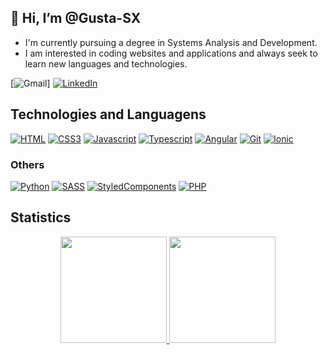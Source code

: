 ## 👋 Hi, I’m @Gusta-SX

- I'm currently pursuing a degree in Systems Analysis and Development.
- I am interested in coding websites and applications and always seek to learn new languages and technologies.

[![Gmail](https://img.shields.io/badge/gusta.dsx@gmail.com-D14836?style=for-the-badge&logo=gmail&logoColor=white)]
[![LinkedIn](https://img.shields.io/badge/linkedin-%230077B5.svg?style=for-the-badge&logo=linkedin&logoColor=white)](https://www.linkedin.com/in/gustavo-xavier-04a2b8218/)

## Technologies and Languagens
  
[![HTML](https://img.shields.io/badge/HTML5-E34F26?style=for-the-badge&logo=html5&logoColor=white)](#)
[![CSS3](https://img.shields.io/badge/CSS3-1572B6?style=for-the-badge&logo=css3&logoColor=white)](#)
[![Javascript](https://img.shields.io/badge/JavaScript-F7DF1E?style=for-the-badge&logo=javascript&logoColor=black)](#)
[![Typescript](https://img.shields.io/badge/TypeScript-007ACC?style=for-the-badge&logo=typescript&logoColor=white)](#)
[![Angular](https://img.shields.io/badge/Angular-DD0031?style=for-the-badge&logo=angular&logoColor=black)](#)
[![Git](https://img.shields.io/badge/Git-F05032?style=for-the-badge&logo=git&logoColor=white)](#)
[![Ionic](https://img.shields.io/badge/Ionic-4A8BFC?style=for-the-badge&logo=ionic&logoColor=white)](#)
  
### Others

[![Python](https://img.shields.io/badge/Python-14354C?style=for-the-badge&logo=python&logoColor=white)](#)
[![SASS](https://img.shields.io/badge/Sass-CC6699?style=for-the-badge&logo=sass&logoColor=white)](#)
[![StyledComponents](https://img.shields.io/badge/styled--components-DB7093?style=for-the-badge&logo=styled-components&logoColor=white)](#)
[![PHP](https://img.shields.io/badge/PHP-7377AD?style=for-the-badge&logo=php&logoColor=white)](#)
  
## Statistics
<div align="center">
  <a href="https://github.com/Gusta-SX">
  <img height="170em" src="https://github-readme-stats.vercel.app/api?username=Gusta-SX&show_icons=true&theme=tokyonight" />
  <img height="170em" src="https://github-readme-stats.vercel.app/api/top-langs/?username=RicardoSXAV&layout=compact&theme=tokyonight" />
</div>
  
<!---
Gusta-SX/Gusta-SX is a ✨ special ✨ repository because its `README.md` (this file) appears on your GitHub profile.
You can click the Preview link to take a look at your changes.
--->
